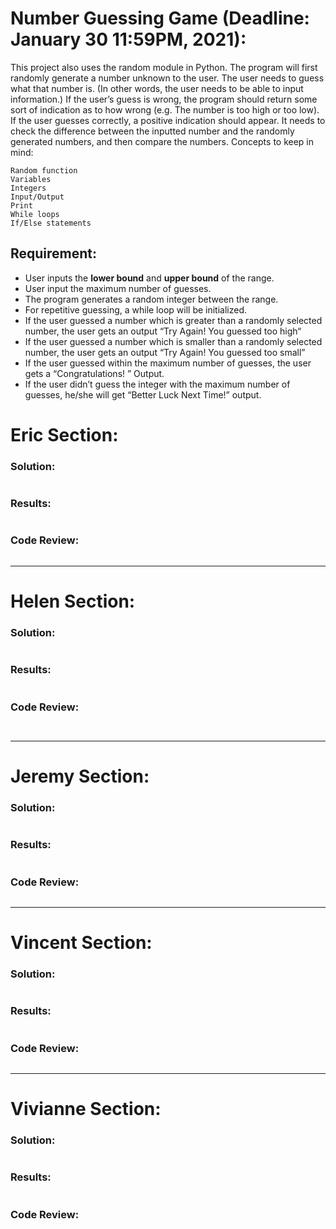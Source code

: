 # Number Guessing Game (Deadline: January 30 11:59PM, 2021):

This project also uses the random module in Python. The program will first randomly generate a number unknown to the user. The user needs to guess what that number is. (In other words, the user needs to be able to input information.) If the user’s guess is wrong, the program should return some sort of indication as to how wrong (e.g. The number is too high or too low). If the user guesses correctly, a positive indication should appear. It needs to check the difference between the inputted number and the randomly generated numbers, and then compare the numbers.
Concepts to keep in mind:
```
Random function
Variables
Integers
Input/Output
Print
While loops
If/Else statements
```

## Requirement:

- User inputs the **lower bound** and **upper bound** of the range.
- User input the maximum number of guesses.
- The program generates a random integer between the range.
- For repetitive guessing, a while loop will be initialized.
- If the user guessed a number which is greater than a randomly selected number, the user gets an output “Try Again! You guessed too high“
- If the user guessed a number which is smaller than a randomly selected number, the user gets an output “Try Again! You guessed too small”
- If the user guessed within the maximum number of guesses, the user gets a “Congratulations! ” Output.
- If the user didn’t guess the integer with the maximum number of guesses, he/she will get “Better Luck Next Time!” output.

# Eric Section:
### Solution:
```

```
### Results:
```

```
### Code Review: 
```

```
----
# Helen Section:
### Solution:
```

```
### Results:
```

```
### Code Review: 
```
 
```
----
# Jeremy Section:
### Solution:
```

```
### Results:
```

```
### Code Review: 
```

```
----
# Vincent Section:
### Solution:
```

```
### Results:
```

```
### Code Review: 
```

```
----
# Vivianne Section:
### Solution:
```

```
### Results:
```

```
### Code Review: 
```

```